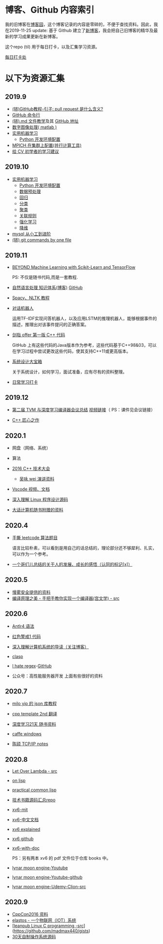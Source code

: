 # 博客、Github 内容索引

我的旧博客在[博客园](https://www.cnblogs.com/hanxinle/)，这个博客记录的内容是零碎的，不便于查找资料。因此，我在2019-11-25 update: 基于 Github 建立了[新博客](https://hanxinle.github.io/)，我会把自己旧博客的精华及最新的学习成果更新在新博客。

这个repo (til) 用于每日打卡，以及汇集学习资源。

[每日打卡处](./post/every_day_works.md)

# 以下为资源汇集 

## 2019.9
* [(转)GitHub教程-引子: pull request 是什么含义?](post/what_is_pull_request.md)
* [GitHub 命令行](post/github_commands.md)
* [(转).md 文件教学](https://blog.csdn.net/kaitiren/article/details/38513715)及其 [GitHub 地址](https://github.com/guodongxiaren/README)
* [数字图像处理( matlab )](https://github.com/hanxinle/matlab_image_processing)
* [实用机器学习](https://github.com/hanxinle/practical_machine_learning)
  * [Python 开发环境配置](https://github.com/hanxinle/practical_machine_learning/blob/master/0_Get_Start/start_with_python.md)
* [MPICH 在集群上配置(并行计算工具)](https://www.cnblogs.com/hanxinle/p/7688753.html)
* [给 CV 初学者的学习建议](post/live_record_advice_for_cv_beginner.md)


## 2019.10

* [实用机器学习](https://github.com/hanxinle/practical_machine_learning)
  * [Python 开发环境配置](https://github.com/hanxinle/practical_machine_learning/blob/master/0_Get_Start/start_with_python.md)
  * [数据预处理](https://github.com/hanxinle/practical_machine_learning/tree/master/1_Data_Processing)
  * [回归](https://gihub.com/hanxinle/practical_machine_learning/tree/master/2_Regression)
  * [分类](https://github.com/hanxinle/practical_machine_learning/tree/master/3_Classification)
  * [聚类](https://github.com/hanxinle/practical_machine_learning/tree/master/4_Clustering)
  * [关联规则](https://github.com/hanxinle/practical_machine_learning/tree/master/5_Apriori)
  * [强化学习](https://github.com/hanxinle/practical_machine_learning/tree/master/6_Reinforcement%20Learning)
  * [降维](https://github.com/hanxinle/practical_machine_learning/tree/master/7_Dimensionality%20Reduction)
* [mysql 从小工到进阶](https://github.com/hanxinle/sql)
* [(转) git commands by one file ](https://github.com/hanxinle/blog/blob/master/articles/git_examples.sh)


## 2019.11

* [BEYOND Machine Learning with Scikit-Learn and TensorFlow](https://github.com/ageron/handson-ml)
   
   PS: 不仅是随书代码,而是一套教程.
* [自然语言处理 知识体系(博客)](https://www.cnblogs.com/hanxinle/p/11864806.html) [GitHub](https://github.com/hanxinle/nlp/blob/master/nlp_start.md)
* [Spacy、NLTK 教程](https://github.com/hanxinle/nlp/tree/master/Spacy_NLTK)
* [对话机器人](https://github.com/hanxinle/nlp/tree/master/chatbot_)
  
  运用TF-IDF实现问答机器人，以及应用LSTM的推理机器人，能够根据事件的描述，推理出对该事件提问的正确答案。
* [剑指 offer 第一版 C++ 代码](https://github.com/hanxinle/job_interview_logs/tree/master/InterviewQuestions)

  GitHub 上有这些代码的Java版本作为参考，这些代码基于C++98&03，可以在学习过程中尝试更改这些代码，使其支持C++11或更高版本。
* [系统设计大宝箱](https://github.com/donnemartin/system-design-primer#system-design-interview-questions-with-solutions)

  关于系统设计，如何学习，面试准备，应有尽有的资料整理。

* [日常学习打卡](post/every_day_works.md)

## 2019.12 
* [第二届 TVM 与深度学习编译器会议总结](https://sampl.cs.washington.edu/tvmconf/)
[视频链接](https://www.youtube.com/watch?v=npqO0hVXZwU&feature=youtu.be&list=PLTPQEx-31JXjA2ZmvYT5s0RqDXFXTSjyL&t=3542)（ PS：课件见会议链接）

* [C++ 匠心之作](https://github.com/hanxinle/Cpp-0-1-Resource)

## 2020.1

* 网盘（网络、系统）

* 算法

* [2016 C++ 技术大会](http://boolan.com/lecture/cpp2016)
   * [吴咏 wei 演讲资料](https://github.com/adah1972/cpp_conf_china_2016)

* [Vscode 视频、文档](https://code.visualstudio.com/docs/getstarted/introvideos)

* [深入理解 Linux 程序设计源码](https://github.com/hanxinle/understanding-unix-linux-programming)

* [大话计算机随书附赠的资料](https://github.com/hanxinle/bigtalk_about_computer)

## 2020.4

* [手撕 leetcode 算法题目](https://github.com/labuladong/fucking-algorithm)

  语言比较朴素，可以看到是用自己的话总结的，理论部分还不够犀利、扎实，可以作为一个参考。

* [一个哥们儿总结的关于人的发展、成长的感悟（认同的标记[x]）](post/life_rules_from_other_guy.md)

## 2020.5

* [慢雾安全提供的资料](https://github.com/slowmist)
* [编译原理之美 - 手把手教你实现一个编译器(宫文学) - src](https://github.com/RichardGong/PlayWithCompiler)

## 2020.6

* [Antlr4 语法](https://github.com/antlr/grammars-v4)
* [红色警戒1 代码](https://github.com/electronicarts/CnC_Remastered_Collection)
* [深入理解计算机系统的导读（关注博客）](https://www.cnblogs.com/figure9/archive/2010/04/10/1708942.html)

* [clasp](https://github.com/clasp-developers/clasp)

* [I hate regex](https://ihateregex.io/)-[GitHub](https://github.com/geongeorge/i-hate-regex) 

* 公众号：高性能服务器开发 上面有些很好的资料

## 2020.7
* [milo yip 的 json 库教程](https://github.com/miloyip/json-tutorial)

* [cpp template 2nd 翻译](https://github.com/Walton1128/CPP-Templates-2nd--)

* [深度学习21天 随书资料](https://github.com/zhaoyongke/Caffe21Days)

* [caffe windows](https://github.com/HolidayXue/CaffeMerge)

* [陈硕 TCP/IP notes](https://chenshuo.github.io/tcpip-study/)

## 2020.8

* [Let Over Lambda - src](https://github.com/hanxinle/let-over-lambda)
* [on lisp](https://github.com/hanxinle/on-lisp)
* [practical common lisp](https://github.com/hanxinle/practical-common-lisp)
 
* [技术书籍源码汇总repo](https://github.com/hanxinle/books-src)
  
* [xv6-mit](https://pdos.csail.mit.edu/6.828/2012/xv6.html)
* [xv6-中文文档](https://th0ar.gitbooks.io/xv6-chinese/content/)
* [xv6 explained](https://github.com/YehudaShapira/xv6-explained)
* [xv6 github](https://github.com/mit-pdos/xv6-public)
* [xv6-with-doc](https://github.com/mit-pdos/xv6-riscv)
  
  PS：另有两本 xv6 的 pdf 文件位于仓库 books 中。

* [lynar moon engine-Youtube](https://www.youtube.com/watch?v=PzrJmXz6W7U&list=PLmvHLkJs7MrXB9tCf79HLtXggOyO9lUe1&index=3&t=0s)
* [lynar moon engine-Youtube-github](https://github.com/LynarStudios/LEMoon)
* [lynar moon engine-Udemy-Clion-src](https://bitbucket.org/officiallynarstudios/lynarmoonengine/downloads/)
  
## 2020.9

* [CppCon2016 资料](https://github.com/CppCon/CppCon2016)
* [elastos - 一个物联网（IOT）系统](https://github.com/elastos)
* [[leanpub Linux C programming -src](https://leanpub.com/linuxsystemprogrammingwithc)](https://github.com/madmax440/gists)
* [30天自制操作系统源码](https://github.com/yourtion/30dayMakeOS)
